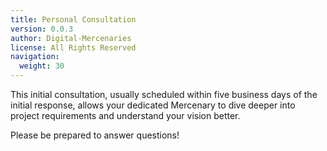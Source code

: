 ```yaml
---
title: Personal Consultation
version: 0.0.3
author: Digital-Mercenaries
license: All Rights Reserved
navigation:
  weight: 30
---
```



This initial consultation, usually scheduled within five business days of the
initial response, allows your dedicated Mercenary to dive deeper into project
requirements and understand your vision better.

Please be prepared to answer questions!

